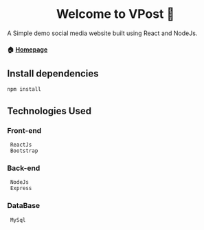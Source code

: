 <h1 align="center">Welcome to VPost 👋</h1>

 A  Simple demo social media website built using React and NodeJs.

#### 🏠 [Homepage](https://vpost.herokuapp.com)


## Install dependencies

```sh
npm install
```

## Technologies Used
  ### Front-end 
     ReactJs
     Bootstrap
  
  ### Back-end
     NodeJs
     Express
    
  ### DataBase
     MySql
  
